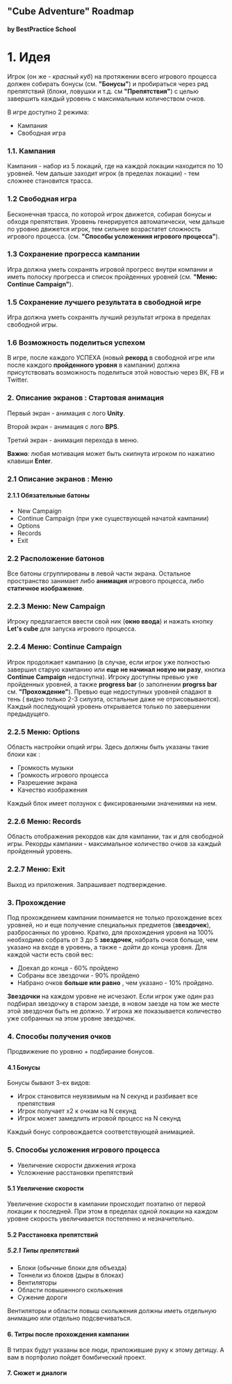 ## "Cube Adventure" Roadmap
#### by BestPractice School


# 1. Идея
Игрок (он же - *красный куб*) на протяжении всего игрового процесса должен собирать бонусы (см. **"Бонусы"**) и  пробираться через ряд препятствий (блоки, ловушки и т.д. см **"Препятствия"**) c целью завершить каждый уровень с максимальным количеством очков.

В игре доступно 2 режима:
* Кампания
* Свободная игра

### 1.1. Кампания
Кампания - набор из 5 локаций, где на каждой локации находится по 10 уровней. Чем дальше заходит игрок (в пределах локации) - тем сложнее становится трасса.

### 1.2 Свободная игра
Бесконечная трасса, по которой игрок движется, собирая бонусы  и обходя препятствия. Уровень генерируется автоматически, чем дальше по уровню движется игрок, тем сильнее возрастатет сложность игрового процесса. (см. **"Способы усложениня игрового процесса"**). 


### 1.3 Сохранение прогресса кампании
Игра должна уметь сохранять игровой прогресс внутри компании и иметь полоску прогресса и список пройденных уровней (см. **"Меню: Continue Campaign"**).

### 1.5 Сохранение лучшего результата в свободной игре
Игра должна уметь сохранять лучший результат игрока в пределах свободной игры.


### 1.6 Возможность поделиться успехом
В игре, после каждого УСПЕХА (новый **рекорд** в свободной игре или после каждого **пройденного уровня** в кампании) должна присутствовать возможность поделиться этой новостью через ВК, FB и Twitter.


### 2. Описание экранов : Стартовая анимация
Первый экран - анимация с лого **Unity**.

Второй экран - анимация с лого **BPS**.

Третий экран - анимация перехода в меню.

**Важно**: любая мотивация может быть скипнута игроком по нажатию клавиши **Enter**.

### 2.1 Описание экранов : Меню
#### 2.1.1 Обязательные батоны
* New Campaign
* Continue Campaign (при уже существующей начатой кампании)
* Options
* Records
* Exit

### 2.2 Расположение батонов
Все батоны сгруппированы в левой части экрана. Остальное пространство занимает либо **анимация** игрового процесса, либо **статичное изображение**.

### 2.2.3 Меню: New Campaign
Игроку предлагается ввести свой ник (**окно ввода**) и нажать кнопку **Let's cube** для запуска игрового процесса.

### 2.2.4 Меню: Continue Campaign 
Игрок продолжает кампанию (в случае, если игрок уже полностью завершил старую кампанию или **еще не начинал новую ни разу**, кнопка **Continue Campaign** недоступна). 
Игроку доступны превью уже пройденных уровней, а также **progress bar** (о заполнении **progrss bar** см. **"Прохождение"**). Превью еще недоступных уровней спадают в тень ( видно только 2-3 силуэта, остальные даже не отрисовываются).
Каждый последующий уровень открывается только по завершении предыдущего.

### 2.2.5 Меню: Options
Область настройки опций игры. Здесь должны быть указаны такие блоки как :
* Громкость музыки
* Громкость игрового процесса
* Разрешение экрана
* Качество изображения

Каждый блок имеет ползунок с фиксированными значениями на нем.

### 2.2.6 Меню: Records
Область отображения рекордов как для кампании, так и для свободной игры.
Рекорды кампании - максимальное количество очков за каждый пройденный уровень.

### 2.2.7 Меню: Exit
Выход из приложения. Запрашивает подтверждение.



### 3. Прохождение
Под прохождением кампании понимается не только прохождение всех уровней, но и еще получение специальных предметов (**звездочек**), разбросанных по уровню. Кратко, для прохождения уровня на 100% необходимо собрать от 3 до 5 **звездочек**, набрать очков больше, чем указано на входе в уровень, а также - дойти до конца уровня. Для каждой части есть свой вес:
* Доехал до конца - 60% пройдено
* Собраны все звездочки - 90% пройдено
* Набрано очков **больше или равно** , чем указано - 10% пройдено.

**Звездочки** на каждом уровне не исчезают. Если игрок уже один раз подбирал звездочку в старом заезде, в новом заезде на том же месте этой звездочки быть не должно. У игрока же показывается количество уже собранных на этом уровне звездочек.

### 4. Способы получения очков
Продвижение по уровню + подбирание бонусов.
#### 4.1 Бонусы
Бонусы бывают 3-ех видов:
* Игрок становится неуязвимым на N секунд и разбивает все препятствия
* Игрок получает х2 к очкам на N секунд
* Игрок может замедлить игровой процесс на N секунд

Каждый бонус сопровождается соответствующей анимацией.


### 5. Способы усложения игрового процесса
* Увеличение скорости движения игрока
* Усложнение расстановки препятствий
#### 5.1 Увеличение скорости
Увеличение скорости в кампании происходит поэтапно от первой локации к последней. При этом в пределах одной локации на каждом уровне скорость увеличивается постепенно и незначительно.
#### 5.2 Расстановка препятствий
##### 5.2.1 Типы препятствий
* Блоки (обычные блоки для объезда)
* Тоннели из блоков (дыры в блоках)
* Вентиляторы
* Области повышенного скольжения
* Сужение дороги

Вентиляторы и области повыш скольжения должны иметь отдельную анимацию или отдельно подсвечиваться.

#### 6. Титры после прохождения кампании
В титрах будут указаны все люди, приложившие руку к этому детищу. А вам в портфолио пойдет бомбический проект.



#### 7. Сюжет и диалоги


